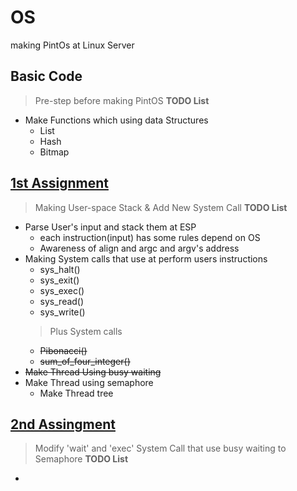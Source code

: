 # OS
making PintOs at Linux Server

## Basic Code
> Pre-step before making PintOS
**TODO List**
- Make Functions which using data Structures
  - List
  - Hash
  - Bitmap

## [1st Assignment](https://github.com/ununbum/OS/tree/master/os_prj1_42.tar/42)
> Making User-space Stack & Add New System Call
**TODO List**
- Parse User's input and stack them at ESP
  - each instruction(input) has some rules depend on OS
  - Awareness of align and argc and argv's address
- Making System calls that use at perform users instructions
  - sys_halt()
  - sys_exit()
  - sys_exec()
  - sys_read()
  - sys_write()
  > Plus System calls
  - ~~Pibonacci()~~
  - ~~sum_of_four_integer()~~
- ~~Make Thread Using busy waiting~~
- Make Thread using semaphore 
  - Make Thread tree



## [2nd Assingment](https://github.com/ununbum/OS/tree/master/os_prj1_2_42.tar/42)
> Modify 'wait' and  'exec' System Call that use busy waiting to Semaphore
**TODO List**
- 

